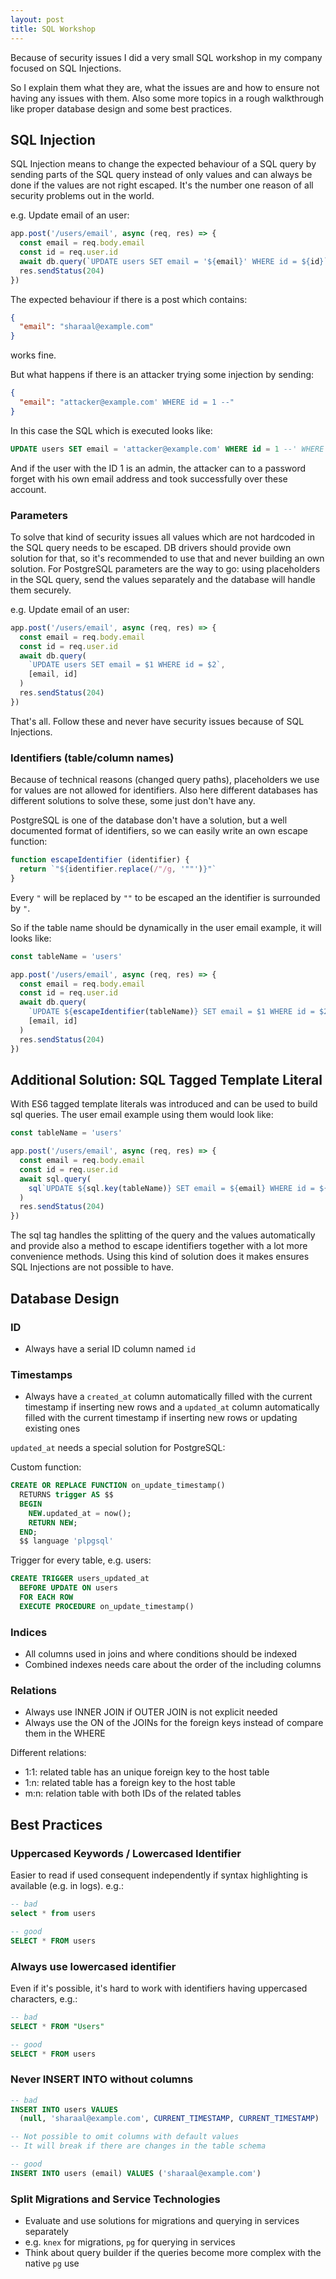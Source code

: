```yaml
---
layout: post
title: SQL Workshop
---
```


Because of security issues I did a very small SQL workshop in my company focused on SQL Injections.

So I explain them what they are, what the issues are and how to ensure not having any issues with them. Also some more topics in a rough walkthrough like proper database design and some best practices.
<!--more-->

## SQL Injection

SQL Injection means to change the expected behaviour of a SQL query by sending parts of the SQL query instead of only values and can always be done if the values are not right escaped. It's the number one reason of all security problems out in the world.

e.g. Update email of an user:
```javascript
app.post('/users/email', async (req, res) => {
  const email = req.body.email
  const id = req.user.id
  await db.query(`UPDATE users SET email = '${email}' WHERE id = ${id}`)
  res.sendStatus(204)
})
```

The expected behaviour if there is a post which contains:
```json
{
  "email": "sharaal@example.com"
}
```
works fine.

But what happens if there is an attacker trying some injection by sending:
```json
{
  "email": "attacker@example.com' WHERE id = 1 --"
}
```

In this case the SQL which is executed looks like:
```sql
UPDATE users SET email = 'attacker@example.com' WHERE id = 1 --' WHERE id = 5
```

And if the user with the ID 1 is an admin, the attacker can to a password forget with his own email address and took successfully over these account.

### Parameters

To solve that kind of security issues all values which are not hardcoded in the SQL query needs to be escaped. DB drivers should provide own solution for that, so it's recommended to use that and never building an own solution.
For PostgreSQL parameters are the way to go: using placeholders in the SQL query, send the values separately and the database will handle them securely.

e.g. Update email of an user:
```javascript
app.post('/users/email', async (req, res) => {
  const email = req.body.email
  const id = req.user.id
  await db.query(
    `UPDATE users SET email = $1 WHERE id = $2`,
    [email, id]
  )
  res.sendStatus(204)
})
```

That's all. Follow these and never have security issues because of SQL Injections.

### Identifiers (table/column names)

Because of technical reasons (changed query paths), placeholders we use for values are not allowed for identifiers.
Also here different databases has different solutions to solve these, some just don't have any.

PostgreSQL is one of the database don't have a solution, but a well documented format of identifiers, so we can easily write an own escape function:
```javascript
function escapeIdentifier (identifier) {
  return `"${identifier.replace(/"/g, '""')}"`
}
```

Every `"` will be replaced by `""` to be escaped an the identifier is surrounded by `"`.

So if the table name should be dynamically in the user email example, it will looks like:
```javascript
const tableName = 'users'

app.post('/users/email', async (req, res) => {
  const email = req.body.email
  const id = req.user.id
  await db.query(
    `UPDATE ${escapeIdentifier(tableName)} SET email = $1 WHERE id = $2`,
    [email, id]
  )
  res.sendStatus(204)
})
```

## Additional Solution: SQL Tagged Template Literal

With ES6 tagged template literals was introduced and can be used to build sql queries. The user email example using them would look like:
```javascript
const tableName = 'users'

app.post('/users/email', async (req, res) => {
  const email = req.body.email
  const id = req.user.id
  await sql.query(
    sql`UPDATE ${sql.key(tableName)} SET email = ${email} WHERE id = ${id}`
  )
  res.sendStatus(204)
})
```

The sql tag handles the splitting of the query and the values automatically and provide also a method to escape identifiers together with a lot more convenience methods. Using this kind of solution does it makes ensures SQL Injections are not possible to have.

## Database Design

### ID

- Always have a serial ID column named `id`

### Timestamps

- Always have a `created_at` column automatically filled with the current timestamp if inserting new rows and a `updated_at` column automatically filled with the current timestamp if inserting new rows or updating existing ones

`updated_at` needs a special solution for PostgreSQL:

Custom function:
```sql
CREATE OR REPLACE FUNCTION on_update_timestamp()
  RETURNS trigger AS $$
  BEGIN
    NEW.updated_at = now();
    RETURN NEW;
  END;
  $$ language 'plpgsql'
```

Trigger for every table, e.g. users:
```sql
CREATE TRIGGER users_updated_at
  BEFORE UPDATE ON users
  FOR EACH ROW
  EXECUTE PROCEDURE on_update_timestamp()
```

### Indices

- All columns used in joins and where conditions should be indexed
- Combined indexes needs care about the order of the including columns

### Relations

- Always use INNER JOIN if OUTER JOIN is not explicit needed
- Always use the ON of the JOINs for the foreign keys instead of compare them in the WHERE

Different relations:
- 1:1: related table has an unique foreign key to the host table
- 1:n: related table has a foreign key to the host table
- m:n: relation table with both IDs of the related tables

## Best Practices

### Uppercased Keywords / Lowercased Identifier

Easier to read if used consequent independently if syntax highlighting is available (e.g. in logs). e.g.:
```sql
-- bad
select * from users

-- good
SELECT * FROM users
```

### Always use lowercased identifier

Even if it's possible, it's hard to work with identifiers having uppercased characters, e.g.:
```sql
-- bad
SELECT * FROM "Users"

-- good
SELECT * FROM users
```

### Never INSERT INTO without columns

```sql
-- bad
INSERT INTO users VALUES
  (null, 'sharaal@example.com', CURRENT_TIMESTAMP, CURRENT_TIMESTAMP)

-- Not possible to omit columns with default values
-- It will break if there are changes in the table schema

-- good
INSERT INTO users (email) VALUES ('sharaal@example.com')
```

### Split Migrations and Service Technologies

- Evaluate and use solutions for migrations and querying in services separately
- e.g. `knex` for migrations, `pg` for querying in services
- Think about query builder if the queries become more complex with the native `pg` use
